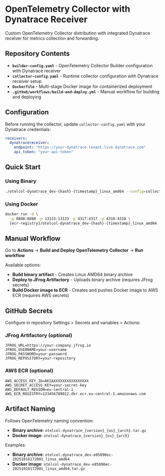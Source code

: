 # OpenTelemetry Collector with Dynatrace Receiver

Custom OpenTelemetry Collector distribution with integrated Dynatrace receiver for metrics collection and forwarding.

## Repository Contents

- **`builder-config.yaml`** - OpenTelemetry Collector Builder configuration with Dynatrace receiver
- **`collector-config.yaml`** - Runtime collector configuration with Dynatrace receiver setup
- **`Dockerfile`** - Multi-stage Docker image for containerized deployment
- **`.github/workflows/build-and-deploy.yml`** - Manual workflow for building and deploying

## Configuration

Before running the collector, update `collector-config.yaml` with your Dynatrace credentials:

```yaml
receivers:
  dynatracereceiver:
    endpoint: "https://your-dynatrace-tenant.live.dynatrace.com"
    api_token: "your-api-token"
```

## Quick Start

### Using Binary
```bash
./otelcol-dynatrace_dev-{hash}-{timestamp}_linux_amd64 --config=collector-config.yaml
```

### Using Docker
```bash
docker run -d \
  -p 8888:8888 -p 13133:13133 -p 4317:4317 -p 4318:4318 \
  {ecr-registry}/otelcol-dynatrace_dev-{hash}-{timestamp}_linux_amd64
```

## Manual Workflow

Go to **Actions** → **Build and Deploy OpenTelemetry Collector** → **Run workflow**

Available options:
- **Build binary artifact** - Creates Linux AMD64 binary archive
- **Deploy to JFrog Artifactory** - Uploads binary archive (requires JFrog secrets)
- **Build Docker image to ECR** - Creates and pushes Docker image to AWS ECR (requires AWS secrets)

## GitHub Secrets

Configure in repository Settings > Secrets and variables > Actions:

### JFrog Artifactory (optional)
```
JFROG_URL=https://your-company.jfrog.io
JFROG_USERNAME=your-username
JFROG_PASSWORD=your-password
JFROG_REPOSITORY=your-repository
```

### AWS ECR (optional)
```
AWS_ACCESS_KEY_ID=AKIAXXXXXXXXXXXXXXXX
AWS_SECRET_ACCESS_KEY=your-secret-key
AWS_DEFAULT_REGION=eu-central-1
AWS_ECR_REGISTRY=123456789012.dkr.ecr.eu-central-1.amazonaws.com
```

## Artifact Naming

Follows OpenTelemetry naming convention:
- **Binary archive**: `otelcol-dynatrace_{version}_{os}_{arch}.tar.gz`
- **Docker image**: `otelcol-dynatrace_{version}_{os}_{arch}`

Examples:
- **Binary archive**: `otelcol-dynatrace_dev-e85090ec-20251016172801_linux_amd64`
- **Docker image**: `otelcol-dynatrace_dev-e85090ec-20251016172801_linux_amd64.tar.gz`